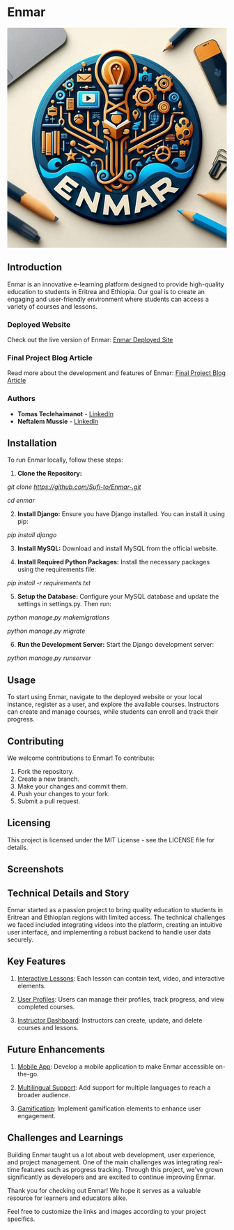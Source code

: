 # Enmar

![Enmar Logo](/ELP/learningplatform/static/images/enmar_logo.jpeg)

## Introduction

Enmar is an innovative e-learning platform designed to provide high-quality education to students in Eritrea and Ethiopia. Our goal is to create an engaging and user-friendly environment where students can access a variety of courses and lessons. 

### Deployed Website
Check out the live version of Enmar: [Enmar Deployed Site](https://tomeverywhere.pythonanywhere.com/learningPlatform/)

### Final Project Blog Article
Read more about the development and features of Enmar: [Final Project Blog Article](https://medium.com/@nhagos2000/empowering-self-learning-building-an-e-learning-platform-for-ethiopian-and-eritrean-learners-331aab09b8af)

### Authors
- **Tomas Teclehaimanot** - [LinkedIn](https://www.linkedin.com/in/tomas-teclehaimanot/)
- **Neftalem Mussie** - [LinkedIn](https://www.linkedin.com/in/neftalem-gebremicael/)

## Installation

To run Enmar locally, follow these steps:

1. **Clone the Repository:**

*git clone https://github.com/Sufi-to/Enmar-.git*
   
*cd enmar*

2. **Install Django:**
Ensure you have Django installed. You can install it using pip:

*pip install django*

3. **Install MySQL:**
Download and install MySQL from the official website.

4. **Install Required Python Packages:**
Install the necessary packages using the requirements file:

*pip install -r requirements.txt*

5. **Setup the Database:**
Configure your MySQL database and update the settings in settings.py. Then run:

*python manage.py makemigrations*

*python manage.py migrate*


6. **Run the Development Server:**
Start the Django development server:

*python manage.py runserver*


## Usage
To start using Enmar, navigate to the deployed website or your local instance, register as a user, and explore the available courses. Instructors can create and manage courses, while students can enroll and track their progress.

## Contributing
We welcome contributions to Enmar! To contribute:

1) Fork the repository.
2) Create a new branch.
3) Make your changes and commit them.
4) Push your changes to your fork.
5) Submit a pull request.

## Licensing
This project is licensed under the MIT License - see the LICENSE file for details.

## Screenshots


## Technical Details and Story
Enmar started as a passion project to bring quality education to students in Eritrean and Ethiopian regions with limited access. The technical challenges we faced included integrating videos into the platform, creating an intuitive user interface, and implementing a robust backend to handle user data securely.

## Key Features
1. <u>Interactive Lessons</u>: Each lesson can contain text, video, and interactive elements.

2. <u>User Profiles</u>: Users can manage their profiles, track progress, and view completed courses.

3. <u>Instructor Dashboard</u>: Instructors can create, update, and delete courses and lessons.

## Future Enhancements
1. <u> Mobile App</u>: Develop a mobile application to make Enmar accessible on-the-go.

2. <u>Multilingual Support</u>: Add support for multiple languages to reach a broader audience.

3. <u>Gamification</u>: Implement gamification elements to enhance user engagement.

## Challenges and Learnings
Building Enmar taught us a lot about web development, user experience, and project management. One of the main challenges was integrating real-time features such as progress tracking. Through this project, we've grown significantly as developers and are excited to continue improving Enmar.

Thank you for checking out Enmar! We hope it serves as a valuable resource for learners and educators alike.


Feel free to customize the links and images according to your project specifics.